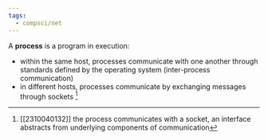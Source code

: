 ```yaml
---
tags:
  - compsci/net
---
```

A **process** is a program in execution:
- within the same host, processes communicate with one another through standards defined by the operating system (inter-process communication)
- in different hosts, processes communicate by exchanging messages through sockets [^1]

[^1]: [[2310040132]] the process communicates with a socket, an interface abstracts from underlying components of communication 